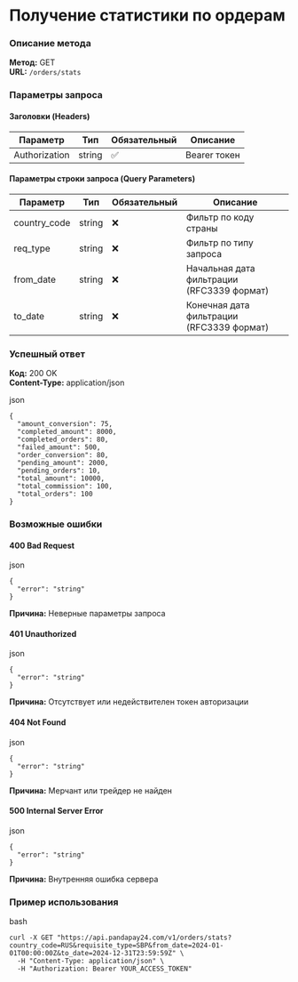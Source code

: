 # Получение статистики по ордерам

### Описание метода

**Метод:** GET\
**URL:** `/orders/stats`

### Параметры запроса

#### Заголовки (Headers)

| Параметр      | Тип    | Обязательный | Описание     |
| ------------- | ------ | ------------ | ------------ |
| Authorization | string | ✅            | Bearer токен |

#### Параметры строки запроса (Query Parameters)

| Параметр      | Тип    | Обязательный | Описание                                   |
| ------------- | ------ | ------------ | ------------------------------------------ |
| country\_code | string | ❌            | Фильтр по коду страны                      |
| req\_type     | string | ❌            | Фильтр по типу запроса                     |
| from\_date    | string | ❌            | Начальная дата фильтрации (RFC3339 формат) |
| to\_date      | string | ❌            | Конечная дата фильтрации (RFC3339 формат)  |

### Успешный ответ

**Код:** 200 OK\
**Content-Type:** application/json

json

```
{
  "amount_conversion": 75,
  "completed_amount": 8000,
  "completed_orders": 80,
  "failed_amount": 500,
  "order_conversion": 80,
  "pending_amount": 2000,
  "pending_orders": 10,
  "total_amount": 10000,
  "total_commission": 100,
  "total_orders": 100
}
```

### Возможные ошибки

#### 400 Bad Request

json

```
{
  "error": "string"
}
```

**Причина:** Неверные параметры запроса

#### 401 Unauthorized

json

```
{
  "error": "string"
}
```

**Причина:** Отсутствует или недействителен токен авторизации

#### 404 Not Found

json

```
{
  "error": "string"
}
```

**Причина:** Мерчант или трейдер не найден

#### 500 Internal Server Error

json

```
{
  "error": "string"
}
```

**Причина:** Внутренняя ошибка сервера

### Пример использования

bash

```
curl -X GET "https://api.pandapay24.com/v1/orders/stats?country_code=RUS&requisite_type=SBP&from_date=2024-01-01T00:00:00Z&to_date=2024-12-31T23:59:59Z" \
  -H "Content-Type: application/json" \
  -H "Authorization: Bearer YOUR_ACCESS_TOKEN"
```
